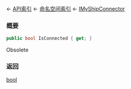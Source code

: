← [API索引](Api-Index) ← [命名空间索引](Namespace-Index) ← [IMyShipConnector](Sandbox.ModAPI.Ingame.IMyShipConnector)

### 概要

```csharp
public bool IsConnected { get; }
```

Obsolete

### 返回

[bool](https://docs.microsoft.com/en-us/dotnet/api/System.Boolean?view=netframework-4.6)

